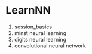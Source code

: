 # LearnNN

1. session_basics
2. minst neural learning
3. digits neural learning
4. convolutional neural network

